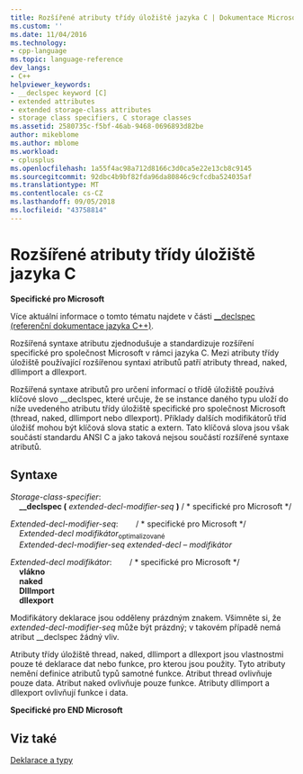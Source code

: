 ```yaml
---
title: Rozšířené atributy třídy úložiště jazyka C | Dokumentace Microsoftu
ms.custom: ''
ms.date: 11/04/2016
ms.technology:
- cpp-language
ms.topic: language-reference
dev_langs:
- C++
helpviewer_keywords:
- __declspec keyword [C]
- extended attributes
- extended storage-class attributes
- storage class specifiers, C storage classes
ms.assetid: 2580735c-f5bf-46ab-9468-0696893d82be
author: mikeblome
ms.author: mblome
ms.workload:
- cplusplus
ms.openlocfilehash: 1a55f4ac98a712d8166c3d0ca5e22e13cb8c9145
ms.sourcegitcommit: 92dbc4b9bf82fda96da80846c9cfcdba524035af
ms.translationtype: MT
ms.contentlocale: cs-CZ
ms.lasthandoff: 09/05/2018
ms.locfileid: "43758814"
---
```

# <a name="c-extended-storage-class-attributes"></a>Rozšířené atributy třídy úložiště jazyka C
**Specifické pro Microsoft**  
  
Více aktuální informace o tomto tématu najdete v části [__declspec (referenční dokumentace jazyka C++)](../cpp/declspec.md).  
  
Rozšířená syntaxe atributu zjednodušuje a standardizuje rozšíření specifické pro společnost Microsoft v rámci jazyka C. Mezi atributy třídy úložiště používající rozšířenou syntaxi atributů patří atributy thread, naked, dllimport a dllexport.  
  
Rozšířená syntaxe atributů pro určení informací o třídě úložiště používá klíčové slovo __declspec, které určuje, že se instance daného typu uloží do níže uvedeného atributu třídy úložiště specifické pro společnost Microsoft (thread, naked, dllimport nebo dllexport). Příklady dalších modifikátorů tříd úložišť mohou být klíčová slova static a extern. Tato klíčová slova jsou však součástí standardu ANSI C a jako taková nejsou součástí rozšířené syntaxe atributů.  
  
## <a name="syntax"></a>Syntaxe

*Storage-class-specifier*:<br/>
&nbsp;&nbsp;&nbsp;&nbsp;**__declspec (** *extended-decl-modifier-seq* **)**  / \* specifické pro Microsoft \*/

*Extended-decl-modifier-seq*:&nbsp; &nbsp; &nbsp; &nbsp; / \* specifické pro Microsoft \*/<br/>
&nbsp;&nbsp;&nbsp;&nbsp;*Extended-decl modifikátor*<sub>optimalizované</sub><br/>
&nbsp;&nbsp;&nbsp;&nbsp;*Extended-decl-modifier-seq* *extended-decl – modifikátor*

*Extended-decl modifikátor*:&nbsp; &nbsp; &nbsp; &nbsp; / \* specifické pro Microsoft \*/<br/>
&nbsp;&nbsp;&nbsp;&nbsp;**vlákno**<br/>
&nbsp;&nbsp;&nbsp;&nbsp;**naked**<br/>
&nbsp;&nbsp;&nbsp;&nbsp;**DllImport**<br/>
&nbsp;&nbsp;&nbsp;&nbsp;**dllexport**

Modifikátory deklarace jsou odděleny prázdným znakem. Všimněte si, že *extended-decl-modifier-seq* může být prázdný; v takovém případě nemá atribut __declspec žádný vliv.
  
Atributy třídy úložiště thread, naked, dllimport a dllexport jsou vlastnostmi pouze té deklarace dat nebo funkce, pro kterou jsou použity. Tyto atributy nemění definice atributů typů samotné funkce. Atribut thread ovlivňuje pouze data. Atribut naked ovlivňuje pouze funkce. Atributy dllimport a dllexport ovlivňují funkce i data.  
  
**Specifické pro END Microsoft**  
  
## <a name="see-also"></a>Viz také  
[Deklarace a typy](../c-language/declarations-and-types.md)